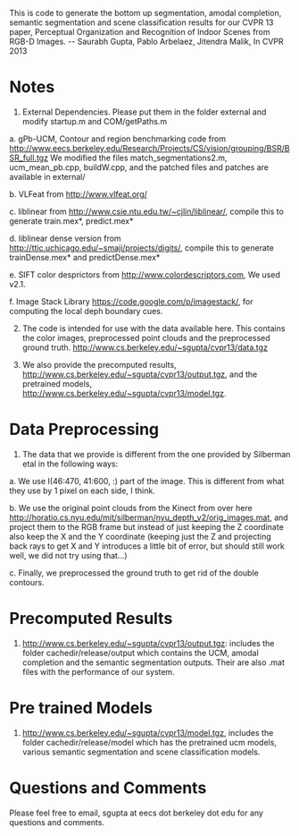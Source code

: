 This is code to generate the bottom up segmentation, amodal completion,
semantic segmentation and scene classification results for our CVPR 13 paper,
	Perceptual Organization and Recognition of Indoor Scenes from RGB-D Images.
	-- Saurabh Gupta, Pablo Arbelaez, Jitendra Malik, In CVPR 2013

Notes
=====

1. External Dependencies. Please put them in the folder external and modify
startup.m and COM/getPaths.m

  a. gPb-UCM, Contour and region benchmarking code from 
  http://www.eecs.berkeley.edu/Research/Projects/CS/vision/grouping/BSR/BSR_full.tgz 
  We modified the files match_segmentations2.m, ucm_mean_pb.cpp, buildW.cpp,
  and the patched files and patches are available in external/ 
  
  b. VLFeat from http://www.vlfeat.org/

  c. liblinear from http://www.csie.ntu.edu.tw/~cjlin/liblinear/, compile this
  to generate train.mex*, predict.mex*

  d. liblinear dense version from
  http://ttic.uchicago.edu/~smaji/projects/digits/, compile this to generate
  trainDense.mex* and predictDense.mex*

  e. SIFT color desprictors from http://www.colordescriptors.com, We used v2.1.

  f. Image Stack Library https://code.google.com/p/imagestack/, for computing
  the local deph boundary cues.

2. The code is intended for use with the data available here. This contains the
color images, preprocessed point clouds and the preprocessed ground truth. 
http://www.cs.berkeley.edu/~sgupta/cvpr13/data.tgz   

3. We also provide the 
precomputed results, http://www.cs.berkeley.edu/~sgupta/cvpr13/output.tgz, 
and the pretrained models, http://www.cs.berkeley.edu/~sgupta/cvpr13/model.tgz.

Data Preprocessing
==================
1. The data that we provide is different from the one provided by Silberman
etal in the following ways:
  
  a. We use I(46:470, 41:600, :) part of the image. This is different from what
  they use by 1 pixel on each side, I think.
  
  b. We use the original point clouds from the Kinect from over here
  http://horatio.cs.nyu.edu/mit/silberman/nyu_depth_v2/orig_images.mat, and
  project them to the RGB frame but instead of just keeping the Z coordinate
  also keep the X and the Y coordinate (keeping just the Z and projecting back
  rays to get X and Y introduces a little bit of error, but should still work
  well, we did not try using that...)

  c. Finally, we preprocessed the ground truth to get rid of the double
  contours.

Precomputed Results
===================
1. http://www.cs.berkeley.edu/~sgupta/cvpr13/output.tgz:
includes the folder cachedir/release/output which contains the UCM, amodal
completion and the semantic segmentation outputs. Their are also .mat files
with the performance of our system.

Pre trained Models
==================
1. http://www.cs.berkeley.edu/~sgupta/cvpr13/model.tgz, includes the folder
cachedir/release/model which has the pretrained ucm models, various semantic
segmentation and scene classification models.


Questions and Comments
======================
Please feel free to email, sgupta at eecs dot berkeley dot edu for any questions and
comments.

